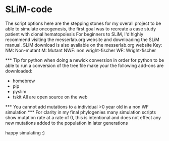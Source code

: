 # SLiM-code
The script options here are the stepping stones for my overall project to be able to simulate oncogenesis, the first goal was to recreate a case study patient with clonal hematopoiesis
For beginners to SLiM, I'd highly recommend visiting the messerlab.org website and downloading the SLiM manual. 
SLiM download is also avaliable on the messerlab.org website 
Key: 
NM: Non-mutant
M: Mutant 
NWF: non wright-fischer
WF: Wright-fischer 

*** Tip for python when doing a newick conversion 
in order for python to be able to run a conversion of the tree file make your the following add-ons are downloaded:
- homebrew
- pip 
- pyslim
- tskit
All are open source on the web

*** You cannot add mutations to a individual >0 year old in a non WF simulation 
*** For clarity in my final phylogenies many simulation scripts show mutation rate at a rate of 0, this is intentional and does not effect any new mutations added to the population in later generations 

happy simulating :) 
